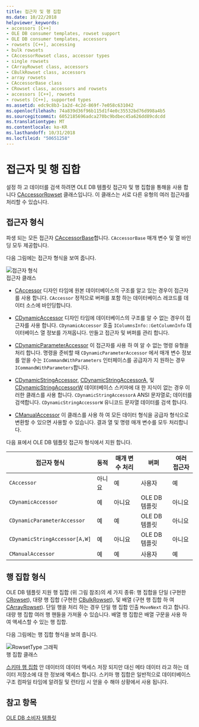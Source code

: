 ```yaml
---
title: 접근자 및 행 집합
ms.date: 10/22/2018
helpviewer_keywords:
- accessors [C++]
- OLE DB consumer templates, rowset support
- OLE DB consumer templates, accessors
- rowsets [C++], accessing
- bulk rowsets
- CAccessorRowset class, accessor types
- single rowsets
- CArrayRowset class, accessors
- CBulkRowset class, accessors
- array rowsets
- CAccessorBase class
- CRowset class, accessors and rowsets
- accessors [C++], rowsets
- rowsets [C++], supported types
ms.assetid: edc9c8b3-1a2d-4c2d-869f-7e058c631042
ms.openlocfilehash: 74a839d36f96b115d1f4e0c35532bd76d998a4b5
ms.sourcegitcommit: 6052185696adca270bc9bdbec45a626dd89cdcdd
ms.translationtype: MT
ms.contentlocale: ko-KR
ms.lasthandoff: 10/31/2018
ms.locfileid: "50651258"
---
```

# <a name="accessors-and-rowsets"></a>접근자 및 행 집합

설정 하 고 데이터를 검색 하려면 OLE DB 템플릿 접근자 및 행 집합을 통해을 사용 합니다 [CAccessorRowset](../../data/oledb/caccessorrowset-class.md) 클래스입니다. 이 클래스는 서로 다른 유형의 여러 접근자를 처리할 수 있습니다.

## <a name="accessor-types"></a>접근자 형식

파생 되는 모든 접근자 [CAccessorBase](../../data/oledb/caccessorbase-class.md)합니다. `CAccessorBase` 매개 변수 및 열 바인딩 모두 제공합니다.

다음 그림에는 접근자 형식을 보여 줍니다.

![접근자 형식](../../data/oledb/media/vcaccessortypes.gif "vcaccessortypes")<br/>
접근자 클래스

- [CAccessor](../../data/oledb/caccessor-class.md) 디자인 타임에 원본 데이터베이스의 구조를 알고 있는 경우이 접근자를 사용 합니다. `CAccessor` 정적으로 버퍼를 포함 하는 데이터베이스 레코드를 데이터 소스에 바인딩합니다.

- [CDynamicAccessor](../../data/oledb/cdynamicaccessor-class.md) 디자인 타임에 데이터베이스의 구조를 알 수 없는 경우이 접근자를 사용 합니다. `CDynamicAccessor` 호출 `IColumnsInfo::GetColumnInfo` 데이터베이스 열 정보를 가져옵니다. 만들고 접근자 및 버퍼를 관리 합니다.

- [CDynamicParameterAccessor](../../data/oledb/cdynamicparameteraccessor-class.md) 이 접근자를 사용 하 여 알 수 없는 명령 유형을 처리 합니다. 명령을 준비할 때 `CDynamicParameterAccessor` 에서 매개 변수 정보를 얻을 수는 `ICommandWithParameters` 인터페이스를 공급자가 지 원하는 경우 `ICommandWithParameters`합니다.

- [CDynamicStringAccessor](../../data/oledb/cdynamicstringaccessor-class.md), [CDynamicStringAccessorA](../../data/oledb/cdynamicstringaccessora-class.md), 및 [CDynamicStringAccessorW](../../data/oledb/cdynamicstringaccessorw-class.md) 데이터베이스 스키마에 대 한 지식이 없는 경우 이러한 클래스를 사용 합니다. `CDynamicStringAccessorA` ANSI 문자열로; 데이터를 검색합니다. `CDynamicStringAccessorW` 유니코드 문자열 데이터를 검색 합니다.

- [CManualAccessor](../../data/oledb/cmanualaccessor-class.md) 이 클래스를 사용 하 여 모든 데이터 형식을 공급자 형식으로 변환할 수 있으면 사용할 수 있습니다. 결과 열 및 명령 매개 변수를 모두 처리합니다.

다음 표에서 OLE DB 템플릿 접근자 형식에서 지원 합니다.

|접근자 형식|동적|매개 변수 처리|버퍼|여러 접근자|
|-------------------|-------------|--------------------|------------|------------------------|
|`CAccessor`|아니요|예|사용자|예|
|`CDynamicAccessor`|예|아니요|OLE DB 템플릿|아니요|
|`CDynamicParameterAccessor`|예|예|OLE DB 템플릿|아니요|
|`CDynamicStringAccessor[A,W]`|예|아니요|OLE DB 템플릿|아니요|
|`CManualAccessor`|예|예|사용자|예|

## <a name="rowset-types"></a>행 집합 형식

OLE DB 템플릿 지원 행 집합 (위 그림 참조)의 세 가지 종류: 행 집합을 단일 (구현한 [CRowset](../../data/oledb/crowset-class.md)), 대량 행 집합 (구현한 [CBulkRowset](../../data/oledb/cbulkrowset-class.md)), 및 배열 (구현 행 집합 하 여 [CArrayRowset](../../data/oledb/carrayrowset-class.md)). 단일 행을 처리 하는 경우 단일 행 집합 인출 `MoveNext` 라고 합니다. 대량 행 집합 여러 행 핸들을 가져올 수 있습니다. 배열 행 집합은 배열 구문을 사용 하 여 액세스할 수 있는 행 집합.

다음 그림에는 행 집합 형식을 보여 줍니다.

![RowsetType 그래픽](../../data/oledb/media/vcrowsettypes.gif "vcrowsettypes")<br/>
행 집합 클래스

[스키마 행 집합](../../data/oledb/obtaining-metadata-with-schema-rowsets.md) 안 데이터의 데이터 액세스 저장 되지만 대신 메타 데이터 라고 하는 데이터 저장소에 대 한 정보에 액세스 합니다. 스키마 행 집합은 일반적으로 데이터베이스 구조 컴파일 타임에 알려질 및 런타임 시 얻을 수 해야 상황에서 사용 됩니다.

## <a name="see-also"></a>참고 항목

[OLE DB 소비자 템플릿](../../data/oledb/ole-db-consumer-templates-cpp.md)